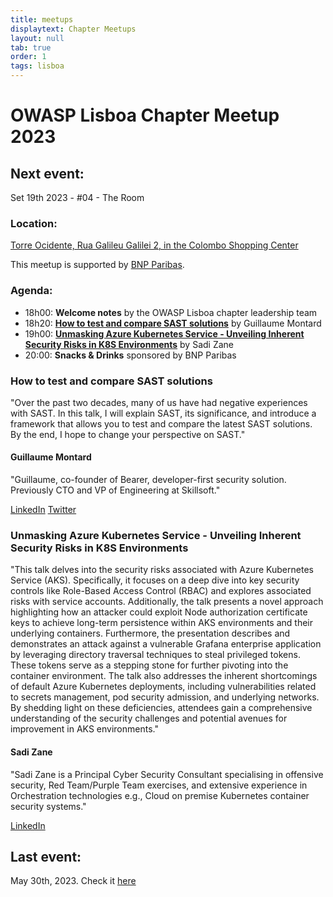 ```yaml
---
title: meetups
displaytext: Chapter Meetups
layout: null
tab: true
order: 1
tags: lisboa
---
```

# OWASP Lisboa Chapter Meetup 2023

## Next event: 

Set 19th 2023 - #04 - The Room

### Location:
[Torre Ocidente, Rua Galileu Galilei 2, in the Colombo Shopping Center](https://goo.gl/maps/kBcg5XbShzMqNGhJ9)

This meetup is supported by [BNP Paribas](https://www.bnpparibas.pt/).

### Agenda:
* 18h00: **Welcome notes** by the OWASP Lisboa chapter leadership team
* 18h20: **[How to test and compare SAST solutions](#how-to-test-and-compare-SAST-solutions)** by Guillaume Montard
* 19h00: **[Unmasking Azure Kubernetes Service - Unveiling Inherent Security Risks in K8S Environments](#unmasking-azure-kubernetes-service---unveiling-inherent-security-risks-in-k8s-environments)** by Sadi Zane
* 20:00: **Snacks & Drinks** sponsored by BNP Paribas

### How to test and compare SAST solutions
"Over the past two decades, many of us have had negative experiences with SAST. In this talk, I will explain SAST, its significance, and introduce a framework that allows you to test and compare the latest SAST solutions. By the end, I hope to change your perspective on SAST."

#### Guillaume Montard
"Guillaume, co-founder of Bearer, developer-first security solution. Previously CTO and VP of Engineering at Skillsoft."

[LinkedIn](https://www.linkedin.com/in/guillaumemontard/)
[Twitter](https://twitter.com/g_montard)


### Unmasking Azure Kubernetes Service - Unveiling Inherent Security Risks in K8S Environments
"This talk delves into the security risks associated with Azure Kubernetes Service (AKS). Specifically, it focuses on a deep dive into key security controls like Role-Based Access Control (RBAC) and explores associated risks with service accounts. Additionally, the talk presents a novel approach highlighting how an attacker could exploit Node authorization certificate keys to achieve long-term persistence within AKS environments and their underlying containers. Furthermore, the presentation describes and demonstrates an attack against a vulnerable Grafana enterprise application by leveraging directory traversal techniques to steal privileged tokens. These tokens serve as a stepping stone for further pivoting into the container environment. The talk also addresses the inherent shortcomings of default Azure Kubernetes deployments, including vulnerabilities related to secrets management, pod security admission, and underlying networks. By shedding light on these deficiencies, attendees gain a comprehensive understanding of the security challenges and potential avenues for improvement in AKS environments."

#### Sadi Zane
"Sadi Zane is a Principal Cyber Security Consultant specialising in offensive security, Red Team/Purple Team exercises, and extensive experience in Orchestration technologies e.g., Cloud on premise Kubernetes container security systems."

[LinkedIn](https://www.linkedin.com/in/sadi-zane-bb6430206/)

## Last event:
May 30th, 2023. Check it [here](https://owasp.org/www-chapter-lisboa/#div-pastevents)
